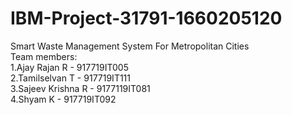 # IBM-Project-31791-1660205120
Smart Waste Management System For Metropolitan Cities<br />
Team members:<br />
  1.Ajay Rajan R - 917719IT005<br />
  2.Tamilselvan T - 917719IT111<br />
  3.Sajeev Krishna R - 9177119IT081<br />
  4.Shyam K  - 917719IT092<br />
